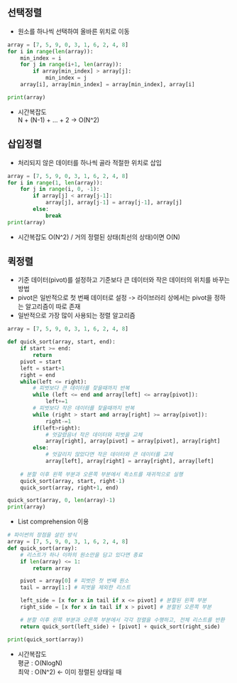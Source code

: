 ## 선택정렬

- 원소를 하나씩 선택하여 올바른 위치로 이동

```python
array = [7, 5, 9, 0, 3, 1, 6, 2, 4, 8]
for i in range(len(array)):
    min_index = i
    for j in range(i+1, len(array)):
        if array[min_index] > array[j]:
            min_index = j
    array[i], array[min_index] = array[min_index], array[i]

print(array)
```
- 시간복잡도  
N + (N-1) + ... + 2 -> O(N^2)  

## 삽입정렬
- 처리되지 않은 데이터를 하나씩 골라 적절한 위치로 삽입
```python
array = [7, 5, 9, 0, 3, 1, 6, 2, 4, 8]
for i in range(1, len(array)):
    for j in range(i, 0, -1):
        if array[j] < array[j-1]:
            array[j], array[j-1] = array[j-1], array[j]
        else:
            break
print(array)
```
- 시간복잡도
O(N^2) / 거의 정렬된 상태(최선의 상태)이면 O(N)  

## 퀵정렬
- 기준 데이터(pivot)를 설정하고 기준보다 큰 데이터와 작은 데이터의 위치를 바꾸는 방법
- pivot은 일반적으로 첫 번째 데이터로 설정 -> 라이브러리 상에서는 pivot을 정하는 알고리즘이 따로 존재
- 일반적으로 가장 많이 사용되는 정렬 알고리즘
```python
array = [7, 5, 9, 0, 3, 1, 6, 2, 4, 8]

def quick_sort(array, start, end):
    if start >= end:
        return
    pivot = start
    left = start+1
    right = end
    while(left <= right):
        # 피벗보다 큰 데이터를 찾을때까지 반복
        while (left <= end and array[left] <= array[pivot]):
            left+=1
        # 피벗보다 작은 데이터를 찾을때까지 반복
        while (right > start and array[right] >= array[pivot]):
            right-=1
        if(left>right):
            # 엇갈렸음녀 작은 데이터와 피벗을 교체
            array[right], array[pivot] = array[pivot], array[right]
        else:
            # 엇갈리지 않았다면 작은 데이터와 큰 데이터를 교체
            array[left], array[right] = array[right], array[left]
    
    # 분할 이후 왼쪽 부분과 오른쪽 부분에서 퀵소트를 재귀적으로 실행
    quick_sort(array, start, right-1)
    quick_sort(array, right+1, end)

quick_sort(array, 0, len(array)-1)
print(array)
```
- List comprehension 이용
```python
# 파이썬의 장점을 살린 방식
array = [7, 5, 9, 0, 3, 1, 6, 2, 4, 8]
def quick_sort(array):
    # 리스트가 하나 이하의 원소만을 담고 있다면 종료
    if len(array) <= 1:
        return array

    pivot = array[0] # 피벗은 첫 번째 원소
    tail = array[1:] # 피벗을 제외한 리스트

    left_side = [x for x in tail if x <= pivot] # 분할된 왼쪽 부분
    right_side = [x for x in tail if x > pivot] # 분할된 오른쪽 부분

    # 분할 이후 왼쪽 부분과 오른쪽 부분에서 각각 정렬을 수행하고, 전체 리스트를 반환
    return quick_sort(left_side) + [pivot] + quick_sort(right_side)

print(quick_sort(array))
```
- 시간복잡도  
평균 : O(NlogN)  
최악 : O(N^2) <- 이미 정렬된 상태일 때  